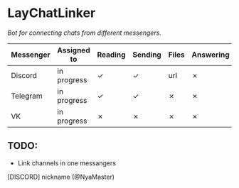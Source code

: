 # LayChatLinker

*Bot for connecting chats from different messengers.*

| Messenger | Assigned to | Reading     | Sending     | Files   | Answering | Forwarding | 
|-----------|-------------|-------------|-------------|---------|-----------|------------|
| Discord   | in progress | &checkmark; | &checkmark; | url     | &cross;   | &cross;    |
| Telegram  | in progress | &checkmark; | &checkmark; | &cross; | &cross;   | &cross;    |
| VK        | in progress | &cross;     | &cross;     | &cross; | &cross;   | &cross;    |


## TODO:
- Link channels in one messangers


[DISCORD] nickname (@NyaMaster)